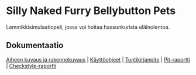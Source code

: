 # Silly Naked Furry Bellybutton Pets

Lemmikkisimulaatiopeli, jossa voi hoitaa hassunkurista eläinolentoa. 

## Dokumentaatio
[Aiheen kuvaus ja rakennekuvaus](dokumentaatio/aiheenKuvausJaRakenne.md) | 
[Käyttöohjeet](dokumentaatio/kayttoohjeet.md) |
[Tuntikirjanpito](dokumentaatio/tuntikirjanpito.md) | 
[Pit-raportti](https://htmlpreview.github.io/?https://github.com/Enzine/SillyNakedFurryBellybuttonPets/blob/master/dokumentaatio/pit/201605090005/index.html) | 
[Checkstyle-raportti](https://htmlpreview.github.io/?https://github.com/Enzine/SillyNakedFurryBellybuttonPets/blob/master/dokumentaatio/site/checkstyle.html)
